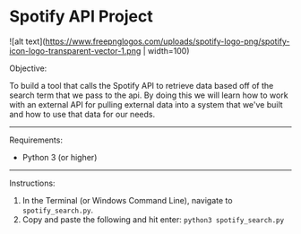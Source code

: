 # Spotify API Project

![alt text](https://www.freepnglogos.com/uploads/spotify-logo-png/spotify-icon-logo-transparent-vector-1.png | width=100)


Objective: 

To build a tool that calls the Spotify API to retrieve data based off of the search term that we pass to the api.  By doing this we will learn how to work with an external API for pulling external data into a system that we've built and how to use that data for our needs.

---

Requirements:

* Python 3 (or higher)

---

Instructions:

1. In the Terminal (or Windows Command Line), navigate to `spotify_search.py`.
2. Copy and paste the following and hit enter: `python3 spotify_search.py`
